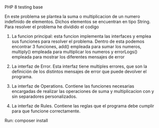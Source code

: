 PHP 8 testing base

En este problema se plantea la suma o multiplicacion de un numero indefinido de elementos. Dichos elementos se encuentran en tipo String. Para resolver el problema he dividido el codigo

1. La funcion principal: esta funcion implementa las interfaces y emplea sus funciones para resolver el problema. Dentro de esta podemos encontrar 3 funciones, add() empleada para sumar los numeros, multiply() empleada para multiplicar los numeros y errorLogs() empleada para mostrar los diferentes mensajes de error


2. La interfaz de Error. Esta interfaz tiene multiples errores, que son la definición de los distintos mensajes de error que puede devolver el programa.


3. La interfaz de Operations. Contiene las funciones necesarias encargadas de realizar las operaciones de suma y multiplicacion con y sin separadores personalizados.


4. La interfaz de Rules. Contiene las reglas que el programa debe cumplir para que funcione correctamente.

Run: composer install